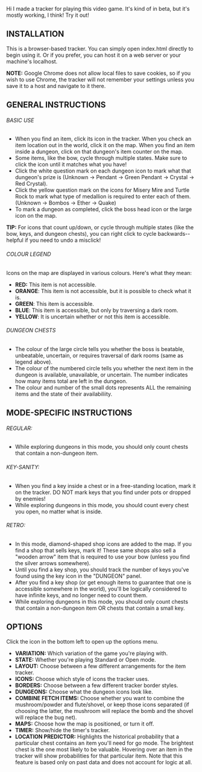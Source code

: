 Hi I made a tracker for playing this video game. It's kind of in beta, but it's mostly working, I think! Try it out!

## INSTALLATION

This is a browser-based tracker. You can simply open index.html directly to begin using it. Or if you prefer, you can host it on a web server or your machine's localhost.

**NOTE:** Google Chrome does not allow local files to save cookies, so if you wish to use Chrome, the tracker will not remember your settings unless you save it to a host and navigate to it there.

## GENERAL INSTRUCTIONS

###### BASIC USE

- When you find an item, click its icon in the tracker. When you check an item location out in the world, click it on the map. When you find an item inside a dungeon, click on that dungeon's item counter on the map.
- Some items, like the bow, cycle through multiple states. Make sure to click the icon until it matches what you have!
- Click the white question mark on each dungeon icon to mark what that dungeon's prize is
(Unknown -> Pendant -> Green Pendant -> Crystal -> Red Crystal).
- Click the yellow question mark on the icons for Misery Mire and Turtle Rock to mark what type of medallion is required to enter each of them.
(Unknown -> Bombos -> Ether -> Quake)
- To mark a dungeon as completed, click the boss head icon or the large icon on the map.

**TIP:** For icons that count up/down, or cycle through multiple states (like the bow, keys, and dungeon chests), you can right click to cycle backwards-- helpful if you need to undo a misclick!

###### COLOUR LEGEND

Icons on the map are displayed in various colours. Here's what they mean:
- **RED:** This item is not accessible.
- **ORANGE**: This item is not accessible, but it is possible to check what it is.
- **GREEN**: This item is accessible.
- **BLUE**: This item is accessible, but only by traversing a dark room.
- **YELLOW**: It is uncertain whether or not this item is accessible.

###### DUNGEON CHESTS

- The colour of the large circle tells you whether the boss is beatable, unbeatable, uncertain, or requires traversal of dark rooms (same as legend above).
- The colour of the numbered circle tells you whether the next item in the dungeon is available, unavailable, or uncertain. The number indicates how many items total are left in the dungeon.
- The colour and number of the small dots represents ALL the remaining items and the state of their availabiliity.


## MODE-SPECIFIC INSTRUCTIONS

###### REGULAR:
- While exploring dungeons in this mode, you should only count chests that contain a non-dungeon item.

###### KEY-SANITY:
- When you find a key inside a chest or in a free-standing location, mark it on the tracker.
DO NOT mark keys that you find under pots or dropped by enemies!
- While exploring dungeons in this mode, you should count every chest you open, no matter what is inside.

###### RETRO:
- In this mode, diamond-shaped shop icons are added to the map. If you find a shop that sells keys, mark it! These same shops also sell a "wooden arrow" item that is required to use your bow (unless you find the silver arrows somewhere).
- Until you find a key shop, you should track the number of keys you've found using the key icon in the "DUNGEON" panel.
- After you find a key shop (or get enough items to guarantee that one is accessible somewhere in the world), you'll be logically considered to have infinite keys, and no longer need to count them.
- While exploring dungeons in this mode, you should only count chests that contain a non-dungeon item OR chests that contain a small key.


## OPTIONS

Click the icon in the bottom left to open up the options menu.

- **VARIATION:** Which variation of the game you're playing with.
- **STATE:** Whether you're playing Standard or Open mode.
- **LAYOUT:** Choose between a few different arrangements for the item tracker.
- **ICONS:** Choose which style of icons the tracker uses.
- **BORDERS:** Choose between a few different tracker border styles.
- **DUNGEONS:** Choose what the dungeon icons look like.
- **COMBINE FETCH ITEMS:** Choose whether you want to combine the mushroom/powder and flute/shovel, or keep those icons separated (if choosing the latter, the mushroom will replace the bomb and the shovel will replace the bug net).
- **MAPS:** Choose how the map is positioned, or turn it off.
- **TIMER:** Show/hide the timer's tracker.
- **LOCATION PREDICTOR:** Highlights the historical probability that a particular chest contains an item you'll need for go mode. The brightest chest is the one most likely to be valuable. Hovering over an item in the tracker will show probabilities for that particular item. Note that this feature is based only on past data and does not account for logic at all.